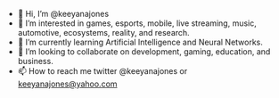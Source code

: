 - 👋 Hi, I’m @keeyanajones
- 👀 I’m interested in games, esports, mobile, live streaming, music, automotive, ecosystems, reality, and research.
- 🌱 I’m currently learning Artificial Intelligence and Neural Networks.
- 💞️ I’m looking to collaborate on development, gaming, education, and business.
- 📫 How to reach me twitter @keeyanajones or keeyanajones@yahoo.com

<!---
keeyanajones/keeyanajones is a ✨ special ✨ repository because its `README.md` (this file) appears on your GitHub profile.
You can click the Preview link to take a look at your changes.
--->
